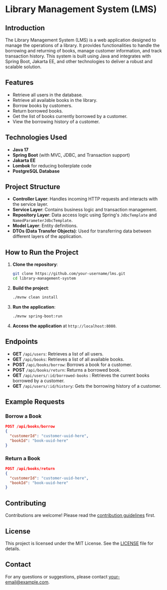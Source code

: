# Library Management System (LMS)

## Introduction
The Library Management System (LMS) is a web application designed to manage the operations of a library. It provides functionalities to handle the borrowing and returning of books, manage customer information, and track transaction history. This system is built using Java and integrates with Spring Boot, Jakarta EE, and other technologies to deliver a robust and scalable solution.

## Features
- Retrieve all users in the database.
- Retrieve all available books in the library.
- Borrow books by customers.
- Return borrowed books.
- Get the list of books currently borrowed by a customer.
- View the borrowing history of a customer.

## Technologies Used
- **Java 17**
- **Spring Boot** (with MVC, JDBC, and Transaction support)
- **Jakarta EE**
- **Lombok** for reducing boilerplate code
- **PostgreSQL Database**

## Project Structure
- **Controller Layer**: Handles incoming HTTP requests and interacts with the service layer.
- **Service Layer**: Contains business logic and transaction management.
- **Repository Layer**: Data access logic using Spring's `JdbcTemplate` and `NamedParameterJdbcTemplate`.
- **Model Layer**: Entity definitions.
- **DTOs (Data Transfer Objects)**: Used for transferring data between different layers of the application.

## How to Run the Project
1. **Clone the repository**:
    ```bash
    git clone https://github.com/your-username/lms.git
    cd library-management-system
    ```

2. **Build the project**:
    ```bash
    ./mvnw clean install
    ```

3. **Run the application**:
    ```bash
    ./mvnw spring-boot:run
    ```

4. **Access the application** at `http://localhost:8080`.

## Endpoints
- **GET** `/api/users`: Retrieves a list of all users.
- **GET** `/api/books`: Retrieves a list of all available books.
- **POST** `/api/books/borrow`: Borrows a book for a customer.
- **POST** `/api/books/return`: Returns a borrowed book.
- **GET** `/api/users/:id/borrowed-books` : Retrieves the current books borrowed by a customer.
- **GET** `/api/users/:id/history`: Gets the borrowing history of a customer.

## Example Requests

### Borrow a Book
```json
POST /api/books/borrow
{
  "customerId": "customer-uuid-here",
  "bookId": "book-uuid-here"
}
```

### Return a Book
```json
POST /api/books/return
{
  "customerId": "customer-uuid-here",
  "bookId": "book-uuid-here"
}
```

## Contributing
Contributions are welcome! Please read the [contribution guidelines](CONTRIBUTING.md) first.

## License
This project is licensed under the MIT License. See the [LICENSE](LICENSE) file for details.

## Contact
For any questions or suggestions, please contact [your-email@example.com](mailto:your-email@example.com).